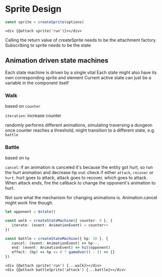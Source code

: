 # Sprite Design

```ts
const sprite = createSprite(options)
```

```svelte
<div {@attach sprite('run')}></div>
```

Calling the return value of createSprite needs to be the attachment factory.
Subscribing to sprite needs to be the state

## Animation driven state machines

Each state machine is driven by a single vital
Each state might also have its own corresponding sprite and element
Current active state can just be a variable in the component itself

### Walk

based on `counter`

`iteration`: increase counter

randomly performs different animations, simulating traversing a dungeon
once counter reaches a threshold, might transition to a different state, e.g. `battle`

### Battle

based on `hp`

`cancel`: if an animation is canceled it's because the entity got hurt, so run the hurt animation and decrease hp
`end`: check if either `attack`, `recover` or `hurt`. hurt goes to attack, attack goes to recover, which goes to attack. When attack ends, fire the callback to change the opponent's animation to hurt.

Not sure what the mechanism for changing animations is. Animation.cancel might work fine though.

```ts
let opponent = $state()

const walk = createStateMachine({ counter: 0 }, {
   iterate: (event: AnimationEvent) = counter++
})

const battle = createStateMachine({ hp: 10 }, {
   cancel: (event: AnimationEvent) => hp--,
   end: (event: AnimationEvent) => hit(opponent)
   effect: (hp) => hp <= 0 ? gameOver() : () => {}
})
```

```svelte
<div {@attach sprite('run') {...walk}></div>
<div {@attach battleSprite('attack') {...battle}></div>
```
